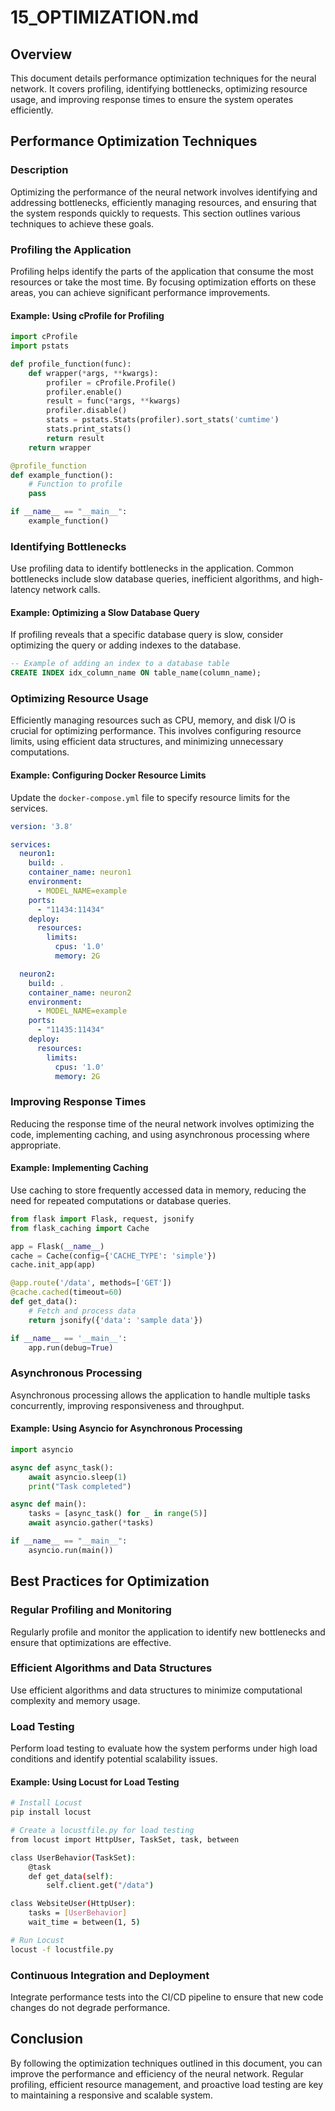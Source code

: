 # 15_OPTIMIZATION.md

## Overview

This document details performance optimization techniques for the neural network. It covers profiling, identifying bottlenecks, optimizing resource usage, and improving response times to ensure the system operates efficiently.

## Performance Optimization Techniques

### Description

Optimizing the performance of the neural network involves identifying and addressing bottlenecks, efficiently managing resources, and ensuring that the system responds quickly to requests. This section outlines various techniques to achieve these goals.

### Profiling the Application

Profiling helps identify the parts of the application that consume the most resources or take the most time. By focusing optimization efforts on these areas, you can achieve significant performance improvements.

#### Example: Using cProfile for Profiling

```python
import cProfile
import pstats

def profile_function(func):
    def wrapper(*args, **kwargs):
        profiler = cProfile.Profile()
        profiler.enable()
        result = func(*args, **kwargs)
        profiler.disable()
        stats = pstats.Stats(profiler).sort_stats('cumtime')
        stats.print_stats()
        return result
    return wrapper

@profile_function
def example_function():
    # Function to profile
    pass

if __name__ == "__main__":
    example_function()
```

### Identifying Bottlenecks

Use profiling data to identify bottlenecks in the application. Common bottlenecks include slow database queries, inefficient algorithms, and high-latency network calls.

#### Example: Optimizing a Slow Database Query

If profiling reveals that a specific database query is slow, consider optimizing the query or adding indexes to the database.

```sql
-- Example of adding an index to a database table
CREATE INDEX idx_column_name ON table_name(column_name);
```

### Optimizing Resource Usage

Efficiently managing resources such as CPU, memory, and disk I/O is crucial for optimizing performance. This involves configuring resource limits, using efficient data structures, and minimizing unnecessary computations.

#### Example: Configuring Docker Resource Limits

Update the `docker-compose.yml` file to specify resource limits for the services.

```yaml
version: '3.8'

services:
  neuron1:
    build: .
    container_name: neuron1
    environment:
      - MODEL_NAME=example
    ports:
      - "11434:11434"
    deploy:
      resources:
        limits:
          cpus: '1.0'
          memory: 2G

  neuron2:
    build: .
    container_name: neuron2
    environment:
      - MODEL_NAME=example
    ports:
      - "11435:11434"
    deploy:
      resources:
        limits:
          cpus: '1.0'
          memory: 2G
```

### Improving Response Times

Reducing the response time of the neural network involves optimizing the code, implementing caching, and using asynchronous processing where appropriate.

#### Example: Implementing Caching

Use caching to store frequently accessed data in memory, reducing the need for repeated computations or database queries.

```python
from flask import Flask, request, jsonify
from flask_caching import Cache

app = Flask(__name__)
cache = Cache(config={'CACHE_TYPE': 'simple'})
cache.init_app(app)

@app.route('/data', methods=['GET'])
@cache.cached(timeout=60)
def get_data():
    # Fetch and process data
    return jsonify({'data': 'sample data'})

if __name__ == '__main__':
    app.run(debug=True)
```

### Asynchronous Processing

Asynchronous processing allows the application to handle multiple tasks concurrently, improving responsiveness and throughput.

#### Example: Using Asyncio for Asynchronous Processing

```python
import asyncio

async def async_task():
    await asyncio.sleep(1)
    print("Task completed")

async def main():
    tasks = [async_task() for _ in range(5)]
    await asyncio.gather(*tasks)

if __name__ == "__main__":
    asyncio.run(main())
```

## Best Practices for Optimization

### Regular Profiling and Monitoring

Regularly profile and monitor the application to identify new bottlenecks and ensure that optimizations are effective.

### Efficient Algorithms and Data Structures

Use efficient algorithms and data structures to minimize computational complexity and memory usage.

### Load Testing

Perform load testing to evaluate how the system performs under high load conditions and identify potential scalability issues.

#### Example: Using Locust for Load Testing

```sh
# Install Locust
pip install locust

# Create a locustfile.py for load testing
from locust import HttpUser, TaskSet, task, between

class UserBehavior(TaskSet):
    @task
    def get_data(self):
        self.client.get("/data")

class WebsiteUser(HttpUser):
    tasks = [UserBehavior]
    wait_time = between(1, 5)

# Run Locust
locust -f locustfile.py
```

### Continuous Integration and Deployment

Integrate performance tests into the CI/CD pipeline to ensure that new code changes do not degrade performance.

## Conclusion

By following the optimization techniques outlined in this document, you can improve the performance and efficiency of the neural network. Regular profiling, efficient resource management, and proactive load testing are key to maintaining a responsive and scalable system.